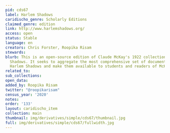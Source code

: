 ```yaml
---
pid: cds67
label: Harlem Shadows
caridischo_genre: Scholarly Editions
claimed_genre: edition
link: http://www.harlemshadows.org/
access: open
status: Stable
language: en
creators: Chris Forster, Roopika Risam
stewards:
blurb: This is an open-source edition of Claude McKay's 1922 collection of poems Harlem
  Shadows. It seeks to aggregate the most comprehensive set of documents related to
  Harlem Shadows and make them available to students and readers of McKay.
related_to:
sub_collections:
open_data:
added_by: Roopika Risam
twitter: "@roopikarisam"
census_year: '2020'
notes:
order: '133'
layout: caridischo_item
collection: main
thumbnail: img/derivatives/simple/cds67/thumbnail.jpg
full: img/derivatives/simple/cds67/fullwidth.jpg
---
```

